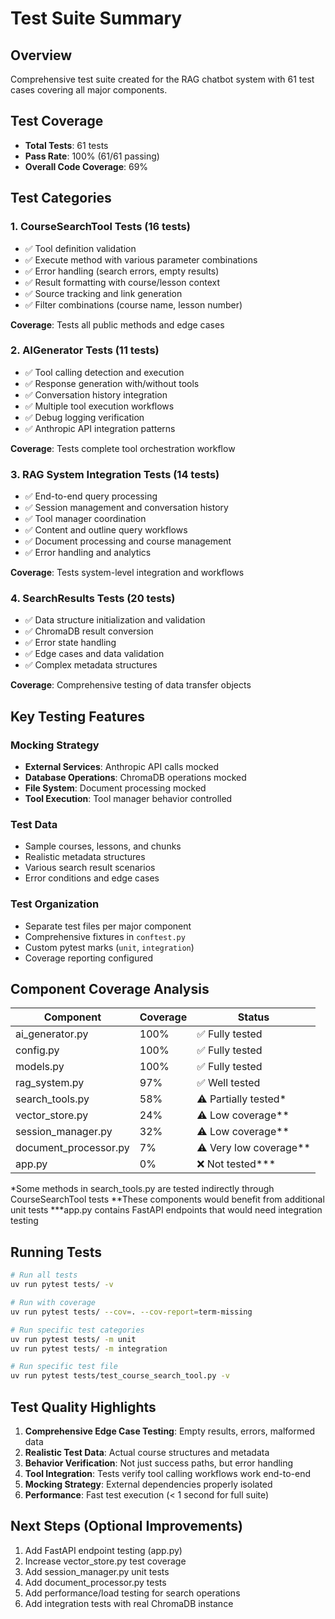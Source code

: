 # Test Suite Summary

## Overview
Comprehensive test suite created for the RAG chatbot system with 61 test cases covering all major components.

## Test Coverage
- **Total Tests**: 61 tests
- **Pass Rate**: 100% (61/61 passing)
- **Overall Code Coverage**: 69%

## Test Categories

### 1. CourseSearchTool Tests (16 tests)
- ✅ Tool definition validation
- ✅ Execute method with various parameter combinations
- ✅ Error handling (search errors, empty results)
- ✅ Result formatting with course/lesson context
- ✅ Source tracking and link generation
- ✅ Filter combinations (course name, lesson number)

**Coverage**: Tests all public methods and edge cases

### 2. AIGenerator Tests (11 tests)
- ✅ Tool calling detection and execution
- ✅ Response generation with/without tools
- ✅ Conversation history integration
- ✅ Multiple tool execution workflows
- ✅ Debug logging verification
- ✅ Anthropic API integration patterns

**Coverage**: Tests complete tool orchestration workflow

### 3. RAG System Integration Tests (14 tests)
- ✅ End-to-end query processing
- ✅ Session management and conversation history
- ✅ Tool manager coordination
- ✅ Content and outline query workflows
- ✅ Document processing and course management
- ✅ Error handling and analytics

**Coverage**: Tests system-level integration and workflows

### 4. SearchResults Tests (20 tests)
- ✅ Data structure initialization and validation
- ✅ ChromaDB result conversion
- ✅ Error state handling
- ✅ Edge cases and data validation
- ✅ Complex metadata structures

**Coverage**: Comprehensive testing of data transfer objects

## Key Testing Features

### Mocking Strategy
- **External Services**: Anthropic API calls mocked
- **Database Operations**: ChromaDB operations mocked
- **File System**: Document processing mocked
- **Tool Execution**: Tool manager behavior controlled

### Test Data
- Sample courses, lessons, and chunks
- Realistic metadata structures  
- Various search result scenarios
- Error conditions and edge cases

### Test Organization
- Separate test files per major component
- Comprehensive fixtures in `conftest.py`
- Custom pytest marks (`unit`, `integration`)
- Coverage reporting configured

## Component Coverage Analysis

| Component | Coverage | Status |
|-----------|----------|--------|
| ai_generator.py | 100% | ✅ Fully tested |
| config.py | 100% | ✅ Fully tested |
| models.py | 100% | ✅ Fully tested |
| rag_system.py | 97% | ✅ Well tested |
| search_tools.py | 58% | ⚠️ Partially tested* |
| vector_store.py | 24% | ⚠️ Low coverage** |
| session_manager.py | 32% | ⚠️ Low coverage** |
| document_processor.py | 7% | ⚠️ Very low coverage** |
| app.py | 0% | ❌ Not tested*** |

*Some methods in search_tools.py are tested indirectly through CourseSearchTool tests
**These components would benefit from additional unit tests
***app.py contains FastAPI endpoints that would need integration testing

## Running Tests

```bash
# Run all tests
uv run pytest tests/ -v

# Run with coverage
uv run pytest tests/ --cov=. --cov-report=term-missing

# Run specific test categories
uv run pytest tests/ -m unit
uv run pytest tests/ -m integration

# Run specific test file
uv run pytest tests/test_course_search_tool.py -v
```

## Test Quality Highlights

1. **Comprehensive Edge Case Testing**: Empty results, errors, malformed data
2. **Realistic Test Data**: Actual course structures and metadata
3. **Behavior Verification**: Not just success paths, but error handling
4. **Tool Integration**: Tests verify tool calling workflows work end-to-end
5. **Mocking Strategy**: External dependencies properly isolated
6. **Performance**: Fast test execution (< 1 second for full suite)

## Next Steps (Optional Improvements)

1. Add FastAPI endpoint testing (app.py)
2. Increase vector_store.py test coverage
3. Add session_manager.py unit tests  
4. Add document_processor.py tests
5. Add performance/load testing for search operations
6. Add integration tests with real ChromaDB instance